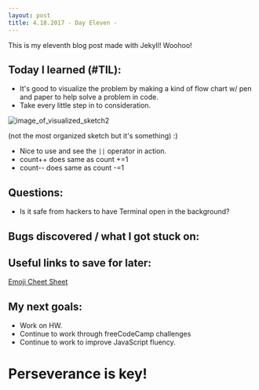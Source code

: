 ```yaml
---
layout: post
title: 4.18.2017 - Day Eleven - 
---
```


This is my eleventh blog post made with Jekyll! Woohoo! 

## Today I learned (#TIL):   

- It's good to visualize the problem by making a kind of flow chart w/ pen and paper to help solve a problem in code.
- Take every little step in to consideration.

![image_of_visualized_sketch2](https://r7uaz0n.github.io/images/sketch2.jpg)

(not the most organized sketch but it's something) :)

- Nice to use and see the ```||``` operator in action.
- count++ does same as count +=1
- count-- does same as count -=1


## Questions:

- Is it safe from hackers to have Terminal open in the background?   


## Bugs discovered / what I got stuck on:



## Useful links to save for later:

[Emoji Cheet Sheet](https://www.webpagefx.com/tools/emoji-cheat-sheet/)


## My next goals:

- Work on HW.
- Continue to work through freeCodeCamp challenges
- Continue to work to improve JavaScript fluency. 


# Perseverance is key!







